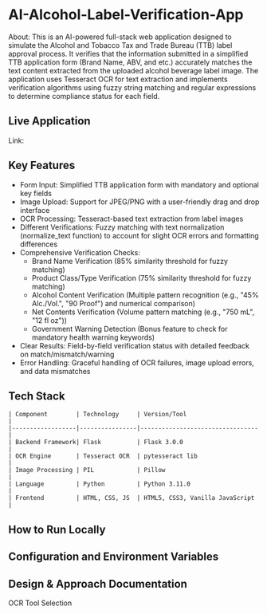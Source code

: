 # AI-Alcohol-Label-Verification-App

About: This is an AI-powered full-stack web application designed to simulate the Alcohol and Tobacco Tax and Trade Bureau ($\text{TTB}$) label approval process. It verifies that the information submitted in a simplified $\text{TTB}$ application form (Brand Name, $\text{ABV}$, and etc.) accurately matches the text content extracted from the uploaded alcohol beverage label image. The application uses Tesseract OCR for text extraction and implements verification algorithms using fuzzy string matching and regular expressions to determine compliance status for each field.

## Live Application

Link: 

## Key Features

- Form Input: Simplified TTB application form with mandatory and optional key fields
- Image Upload: Support for JPEG/PNG with a user-friendly drag and drop interface
- OCR Processing: Tesseract-based text extraction from label images
- Different Verifications: Fuzzy matching with text normalization (normalize_text function) to account for slight $\text{OCR}$ errors and formatting differences
- Comprehensive Verification Checks:
  - Brand Name Verification (85% similarity threshold for fuzzy matching)
  - Product Class/Type Verification (75% similarity threshold for fuzzy matching)
  - Alcohol Content Verification (Multiple pattern recognition (e.g., "$\text{45\%}$ $\text{Alc.}$/Vol.", "90 Proof") and numerical comparison)
  - Net Contents Verification (Volume pattern matching (e.g., "750 $\text{mL}$", "12 fl oz"))
  - Government Warning Detection ($\text{Bonus}$ feature to check for mandatory health warning keywords)
- Clear Results: Field-by-field verification status with detailed feedback on match/mismatch/warning
- Error Handling: Graceful handling of $\text{OCR}$ failures, image upload errors, and data mismatches

## Tech Stack

    | Component        | Technology     | Version/Tool                    |
    |------------------|----------------|---------------------------------|
    | Backend Framework| Flask          | Flask 3.0.0                     |
    | OCR Engine       | Tesseract OCR  | pytesseract lib                 |
    | Image Processing | PIL            | Pillow                          |
    | Language         | Python         | Python 3.11.0                   |
    | Frontend         | HTML, CSS, JS  | HTML5, CSS3, Vanilla JavaScript | 

## How to Run Locally







## Configuration and Environment Variables







## Design & Approach Documentation

OCR Tool Selection








